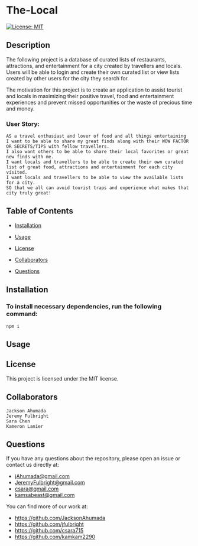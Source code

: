# The-Local

[![License: MIT](https://img.shields.io/badge/License-MIT-yellow.svg)](https://opensource.org/licenses/MIT)

## Description

The following project is a database of curated lists of restaurants, attractions, and entertainment for a city created by travellers and locals. Users will be able to login and create their own curated list or view lists created by other users for the city they search for.

The motivation for this project is to create an application to assist tourist and locals in maximizing their positive travel, food and entertainment experiences and prevent missed opportunities or the waste of precious time and money.

### User Story:

```
AS a travel enthusiast and lover of food and all things entertaining
I want to be able to share my great finds along with their WOW FACTOR OR SECRETS/TIPS with fellow travellers.
I also want others to be able to share their local favorites or great new finds with me.
I want locals and travellers to be able to create their own curated list of great food, attractions and entertainment for each city visited.
I want locals and travellers to be able to view the available lists for a city.
SO that we all can avoid tourist traps and experience what makes that city truly great!
```

## Table of Contents

- [Installation](#installation)

- [Usage](#usage)

- [License](#license)

- [Collaborators](#collaborators)

- [Questions](#questions)

## Installation

### To install necessary dependencies, run the following command:

```
npm i
```

## Usage

## License

This project is licensed under the MIT license.

## Collaborators

```
Jackson Ahumada
Jeremy Fulbright
Sara Chen
Kameron Lanier

```

## Questions

If you have any questions about the repository, please open an issue or contact us directly at:

- jAhumada@gmail.com
- JeremyFulbright@gmail.com
- csara@gmail.com
- kamsabeast@gmail.com

You can find more of our work at:

- https://github.com/JacksonAhumada
- https://github.com/jfulbright
- https://github.com/csara715
- https://github.com/kamkam2290
